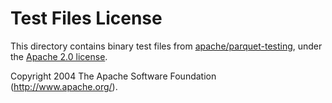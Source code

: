 # Test Files License

This directory contains binary test files from [apache/parquet-testing](https://github.com/apache/parquet-testing), under the [Apache 2.0 license](https://www.apache.org/licenses/LICENSE-2.0).

Copyright 2004 The Apache Software Foundation (http://www.apache.org/).


